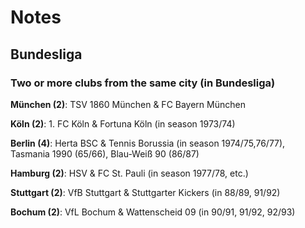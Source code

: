 # Notes

## Bundesliga

### Two or more clubs from the same city (in Bundesliga)

**München (2)**: TSV 1860 München  &  FC Bayern München

**Köln (2)**: 1. FC Köln   &  Fortuna Köln   (in season 1973/74)

**Berlin (4)**: Herta BSC  &  Tennis Borussia (in season 1974/75,76/77),
Tasmania 1990 (65/66), Blau-Weiß 90 (86/87)

**Hamburg (2)**: HSV  &  FC St. Pauli (in season 1977/78, etc.)

**Stuttgart (2)**: VfB Stuttgart  &  Stuttgarter Kickers (in 88/89, 91/92)

**Bochum (2)**: VfL Bochum  &  Wattenscheid 09 (in 90/91, 91/92, 92/93)

